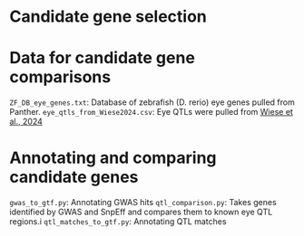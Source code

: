 # Candidate gene selection

# Data for candidate gene comparisons
`ZF_DB_eye_genes.txt`: Database of zebrafish (D. rerio) eye genes pulled from Panther. 
`eye_qtls_from_Wiese2024.csv`: Eye QTLs were pulled from [Wiese et al., 2024](https://doi.org/10.1093/jhered/esae040)

# Annotating and comparing candidate genes
`gwas_to_gtf.py`: Annotating GWAS hits 
`qtl_comparison.py`: Takes genes identified by GWAS and SnpEff and compares them to known eye QTL regions.i
`qtl_matches_to_gtf.py`: Annotating QTL matches
